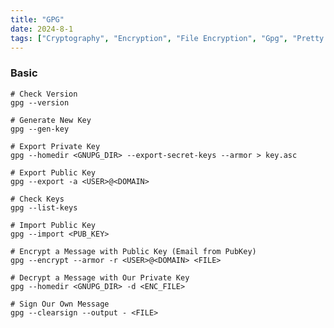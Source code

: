 ```yaml
---
title: "GPG"
date: 2024-8-1
tags: ["Cryptography", "Encryption", "File Encryption", "Gpg", "Pretty Good Privacy", "Public Key", "Private Key"]
---
```


### Basic

```console
# Check Version
gpg --version
```

```console
# Generate New Key
gpg --gen-key
```

```console
# Export Private Key
gpg --homedir <GNUPG_DIR> --export-secret-keys --armor > key.asc
```

```console
# Export Public Key
gpg --export -a <USER>@<DOMAIN>
```

```console
# Check Keys
gpg --list-keys
```

```console
# Import Public Key
gpg --import <PUB_KEY>
```

```console
# Encrypt a Message with Public Key (Email from PubKey)
gpg --encrypt --armor -r <USER>@<DOMAIN> <FILE>
```

```console
# Decrypt a Message with Our Private Key
gpg --homedir <GNUPG_DIR> -d <ENC_FILE>
```

```console
# Sign Our Own Message
gpg --clearsign --output - <FILE>
```

